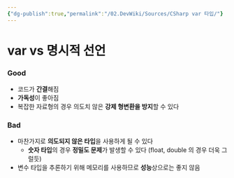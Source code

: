 ```yaml
---
{"dg-publish":true,"permalink":"/02.DevWiki/Sources/CSharp var 타입/"}
---
```


# var vs 명시적 선언
### Good
- 코드가 **간결**해짐
- **가독성**이 좋아짐
- 복잡한 자료형의 경우 의도치 않은 **강제 형변환을 방지**할 수 있다
### Bad
- 마찬가지로 **의도되지 않은 타입**을 사용하게 될 수 있다
	- **숫자 타입**의 경우 **정밀도 문제**가 발생할 수 있다 (float, double 의 경우 더욱 그럴듯)
- 변수 타입을 추론하기 위해 메모리를 사용하므로 **성능**상으로는 좋지 않음